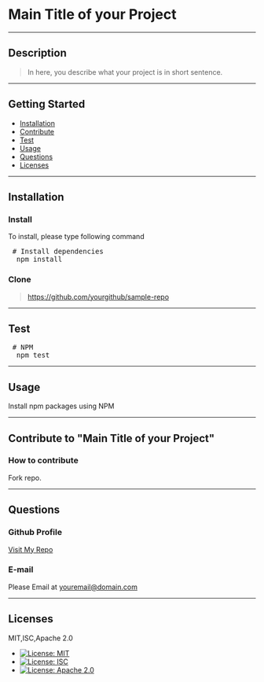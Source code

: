 # Main Title of your Project
---
  ## Description
  > In here, you describe what your project is in short sentence.

---
  ## Getting Started
  - [Installation](##Installation)
  - [Contribute](##Contribute)
  - [Test](##Test)
  - [Usage](##Usage)
  - [Questions](##Questions)
  - [Licenses](##Licenses)

---
  ## Installation
  
  ### Install
  To install, please type following command
  <pre> # Install dependencies
  npm install </pre>

  ### Clone
  > https://github.com/yourgithub/sample-repo

---
  ## Test
  <pre> # NPM
  npm test </pre>

--- 
  ## Usage
  Install npm packages using NPM

--- 
  ## Contribute to "Main Title of your Project"

  ### How to contribute

  Fork repo.

---
  ## Questions

  ### Github Profile
  [Visit My Repo](https://github.com/yourgithub)

  ### E-mail
  Please Email at youremail@domain.com

---
  ## Licenses
  MIT,ISC,Apache 2.0
  * [![License: MIT](https://img.shields.io/badge/License-MIT-yellow.svg)](https://opensource.org/licenses/MIT)
* [![License: ISC](https://img.shields.io/badge/License-ISC-blue.svg)](https://opensource.org/licenses/ISC)
* [![License: Apache 2.0](https://img.shields.io/badge/License-Apache%202.0-blue.svg)](https://opensource.org/licenses/Apache-2.0)

